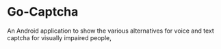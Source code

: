 # Go-Captcha
 An Android application to show the various alternatives for voice and text captcha for visually impaired people,
